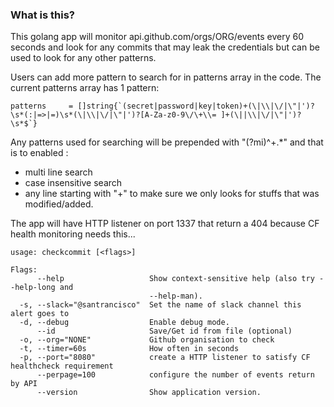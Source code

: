 ### What is this?

This golang app will monitor api.github.com/orgs/ORG/events every 60 seconds and look for any commits that may leak the credentials but can be used to look for any other patterns.

Users can add more pattern to search for in patterns array in the code. The current patterns array has 1 pattern:
```
patterns     = []string{`(secret|password|key|token)+(\|\\|\/|\"|')?\s*(:|=>|=)\s*(\|\\|\/|\"|')?[A-Za-z0-9\/\+\\= ]+(\||\\|\/|\"|')?\s*$`}
```

Any patterns used for searching will be prepended with  "(?mi)^\+.*" and that is to enabled :

 - multi line search
 - case insensitive search
 - any line starting with "+" to make sure we only looks for stuffs that was modified/added.

The app will have HTTP listener on port 1337 that return a 404 because CF health monitoring needs this...
```
usage: checkcommit [<flags>]

Flags:
      --help                   Show context-sensitive help (also try --help-long and
                               --help-man).
  -s, --slack="@santrancisco"  Set the name of slack channel this alert goes to
  -d, --debug                  Enable debug mode.
      --id                     Save/Get id from file (optional)
  -o, --org="NONE"             Github organisation to check
  -t, --timer=60s              How often in seconds
  -p, --port="8080"            create a HTTP listener to satisfy CF healthcheck requirement
      --perpage=100            configure the number of events return by API
      --version                Show application version.


```
